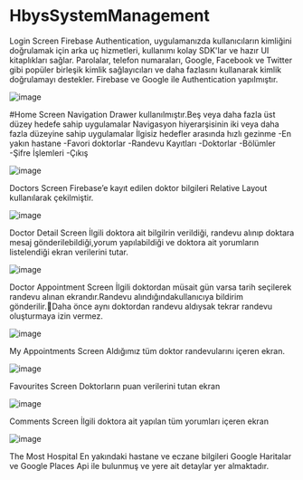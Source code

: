 # HbysSystemManagement

Login Screen
Firebase Authentication, uygulamanızda kullanıcıların kimliğini doğrulamak için arka uç hizmetleri, kullanımı kolay SDK'lar ve hazır UI kitaplıkları sağlar. Parolalar, telefon numaraları, Google, Facebook ve Twitter gibi popüler birleşik kimlik sağlayıcıları ve daha fazlasını kullanarak kimlik doğrulamayı destekler. Firebase ve Google ile Authentication yapılmıştır.


![image](https://user-images.githubusercontent.com/46397935/168469563-262f9333-ff6a-4cb9-bb24-3cdde78ae21a.png)

#Home Screen
Navigation Drawer kullanılmıştır.Beş veya daha fazla üst düzey hedefe sahip uygulamalar Navigasyon hiyerarşisinin iki veya daha fazla düzeyine sahip uygulamalar İlgisiz hedefler arasında hızlı gezinme
-En yakın hastane
-Favori doktorlar
-Randevu Kayıtları
-Doktorlar
-Bölümler
-Şifre İşlemleri
-Çıkış

![image](https://user-images.githubusercontent.com/46397935/168469588-f5f50985-766c-470a-a0cd-73c79075e675.png)

Doctors Screen
Firebase’e kayıt edilen doktor bilgileri Relative Layout kullanılarak çekilmiştir.

![image](https://user-images.githubusercontent.com/46397935/168469646-15e78c9a-1b41-4d8b-8e17-a68d77a3e18b.png)

Doctor Detail Screen
İlgili doktora ait bilgilrin verildiği, randevu alınıp doktara mesaj gönderilebildiği,yorum yapılabildiği ve doktora ait yorumların listelendiği ekran verilerini tutar.

![image](https://user-images.githubusercontent.com/46397935/168469687-cf4cf907-1269-4596-8b49-b9bd6d9b6a79.png)

Doctor Appointment Screen
İlgili doktordan müsait gün varsa  tarih seçilerek randevu alınan ekrandır.Randevu alındığındakullanıcıya bildirim gönderilir.Daha önce aynı doktordan randevu aldıysak tekrar randevu oluşturmaya izin vermez.

![image](https://user-images.githubusercontent.com/46397935/168469704-3fb8b466-a2ab-48c3-8946-87e545f1cdd6.png)

My Appointments Screen
Aldığımız tüm doktor randevularını içeren ekran.

![image](https://user-images.githubusercontent.com/46397935/168469764-2fbec6c0-66c7-4eda-a8bb-959f8adbe6fd.png)

Favourites Screen 
Doktorların puan verilerini tutan ekran

![image](https://user-images.githubusercontent.com/46397935/168469780-15615624-0911-4a64-8fcb-01e150620d7d.png)

Comments Screen
İlgili doktora ait yapılan tüm yorumları içeren ekran

![image](https://user-images.githubusercontent.com/46397935/168469813-454c029b-7dbc-4b15-9a32-ee5845e2992f.png)

The Most Hospital
En yakındaki hastane ve eczane bilgileri Google Haritalar ve Google Places Api ile bulunmuş ve yere ait detaylar yer almaktadır.








